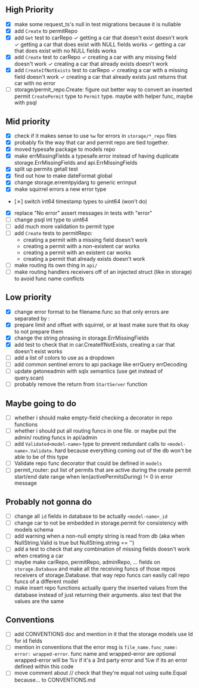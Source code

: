 ## High Priority
- [x] make some request_ts's null in test migrations because it is nullable
- [x] add `Create` to permitRepo
- [x] add `Get` test to carRepo
    ✓ getting a car that doesn't exist doesn't work
    ✓ getting a car that does exist with NULL fields works
    ✓ getting a car that does exist with no NULL fields works
- [x] add `Create` test to carRepo
    ✓ creating a car with any missing field doesn't work
    ✓ creating a car that already exists doesn't work
- [x] add `CreateIfNotExists` test to carRepo
    ✓ creating a car with a missing field doesn't work
    ✓ creating a car that already exists just returns that car with no error
- [ ] storage/permit_repo.Create: figure out better way to convert an inserted permit `CreatePermit` type to `Permit` type. maybe with helper func, maybe with psql
## Mid priority
- [x] check if it makes sense to use `%w` for errors in `storage/*_repo` files
- [x] probably fix the way that car and permit repo are tied together.
- [x] moved typesafe package to models repo
- [x] make errMissingFields a typesafe.error instead of having duplicate storage.ErrMissingFields and api.ErrMissingFields
- [x] split up permits getall test
- [x] find out how to make dateFormat global
- [x] change storage.erremtpyidarg to generic errinput
- [x] make squirrel errors a new error type
- [✗] switch int64 timestamp types to uint64 (won't do)
- [x] replace "No error" assert messages in tests with "error"
- [ ] change psql int type to uint64
- [ ] add much more validation to permit type
- [ ] add `Create` tests to permitRepo:
    * creating a permit with a missing field doesn't work
    * creating a permit with a non-existent car works
    * creating a permit with an existent car works
    * creating a permit that already exists doesn't work
- [ ] make routing its own thing in `api/`
- [ ] make routing handlers receivers off of an injected struct (like in storage) to avoid func name conflicts
## Low priority
- [x] change error format to be filename.func so that only errors are separated by :
- [x] prepare limit and offset with squirrel, or at least make sure that its okay to not prepare them
- [x] change the string phrasing in storage.ErrMissingFields
- [x] add test to check that in car.CreateIfNotExists, creating a car that doesn't exist works
- [ ] add a list of colors to use as a dropdown
- [ ] add common sentinel errors to api package like errQuery errDecoding
- [ ] update getoneadmin with sqlx semantics (use get instead of query.scan)
- [ ] probably remove the return from `StartServer` function
## Maybe going to do
- [ ] whether i should make empty-field checking a decorator in repo functions
- [ ] whether i should put all routing funcs in one file. or maybe put the admin/ routing funcs in api/admin
- [ ] add `Validated<model-name>` type to prevent redundant calls to `<model-name>.Validate`. hard because everything coming out of the db won't be able to be of this type
- [ ] Validate repo func decorator that could be defined in `models`
- [ ] permit_router: put list of permits that are active during the create permit start/end date range when len(activePermitsDuring) != 0 in error message
## Probably not gonna do
- [ ] change all `id` fields in database to be actually `<model-name>_id`
- [ ] change car to not be embedded in storage.permit for consistency with models schema
- [ ] add warning when a non-null empty string is read from db (aka when NullString.Valid is true but NullString.string == '')
- [ ] add a test to check that any combination of missing fields doesn't work when creating a car
- [ ] maybe make carRepo, permitRepo, adminRepo, ... fields on `storage.Database` and make all the receiving funcs of those repos receivers of storage.Database. that way repo funcs can easily call repo funcs of a different model
- [ ] make insert repo functions actually query the inserted values from the database instead of just returning their arguments. also test that the values are the same
## Conventions
- [ ] add CONVENTIONS doc and mention in it that the storage models use <model-name>Id for id fields
- [ ] mention in conventions that the error msg is `file_name.func_name: error: wrapped-error`. func name and wrapped-error are optional wrapped-error will be %v if it's a 3rd party error and %w if its an error defined within this code
- [ ] move comment about // check that they're equal not using suite.Equal because... to CONVENTIONS.md
